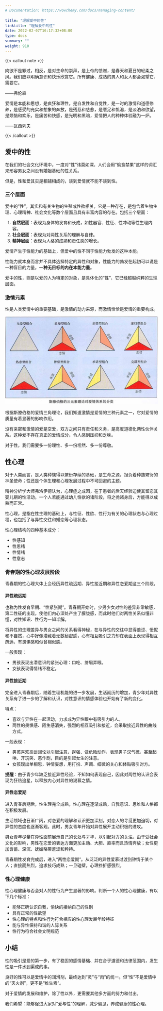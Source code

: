 ```yaml
---
# Documentation: https://wowchemy.com/docs/managing-content/

title: "理解爱中的性"
linktitle: "理解爱中的性"
date: 2022-02-07T16:17:32+08:00
type: docs
summary: ""
weight: 910
---
```


<!--more-->

{{< callout note >}}

肉欲不是罪过，相反，是对生命的崇拜，是上帝的馈赠，是春天和夏日的轻柔之风。我们应以明确意识和快乐欣赏它。所有健康、成熟的男人和女人都会渴望它、需要它。

<p ailgn="right">——弗伦森</p>

爱情是本能和思想，是疯狂和理性，是自发性和自觉性，是一时的激情和道德修养，是感受的充实和想象的奔放，是残忍和慈悲，是餍足和饥渴，是淡泊和欲望，是烦恼和欢乐，是痛苦和快感，是光明和黑暗，爱情把人的种种体验融为一炉。

<p ailgn="right">——瓦西列夫</p>

{{< /callout >}}

## 爱中的性

在我们的社会文化环境中，一度对“性”讳莫如深，人们会用“偷食禁果”这样的词汇来形容男女之间没有婚姻基础的性关系。

但是，性和爱其实是相辅相成的，谈到爱情就不能不谈到性。

### 三个层面

爱中的“性”，其实和有关生物的生殖或性欲相关，它是一种存在，是包含着生物生理、心理精神、社会文化等数个层面且具有丰富内容的存在。包括三个层面：

1. **自然层面**：表现为身体的发育和长成，如性器官、性征、性冲动等性生理内容。
2. **社会层面**：表现为对两性关系的理解与自律。
3. **精神层面**：表现为人格的成熟和责任感的增长。

爱情产生于性能力的基础上，但爱中的性不同于性能力勃发的这种本能。

性能力就本身而言并不具体选择特定的异性和对象，性能力的勃发在起初可以说是一种盲目的力量，**一种无目标的内在本能力量**。

爱中的性，则是以爱的人为特定的对象，是具体化的“性”，它已经超越纯粹的生理层面。

### 激情元素

性是人类爱情中的重要基础，是激情的动力来源，而激情恰恰是爱情的重要构成。

![](爱情三角形理论对爱情关系的分类.jpg)

根据斯滕伯格的爱情三角理论，我们知道激情是爱情的三种元素之一，它对爱情的质量有着显著的影响作用。

没有亲密和激情的爱是空爱，双方之间只有责任和义务，是高度道德化两性伙伴关系。这种爱不存在真正的爱情成分，令人感到压抑和乏味。

对于性，我们需要多一份理性、多一份坦然、多一份尊敬。

## 性心理

对于人类而言，是人类种族得以繁衍存续的基础，是生命之源，担负着种族繁衍的神圣使命；性还是个体生理和心理发展过程中不可回避的主题。

精神分析学大师弗洛伊德认为，心理症之成因，在于患者的后天经验迫使其留恋其婴儿期的性活动。一个人若能通过幼儿性欲的诸阶段，将之抛诸身后，方能得以成熟而正常。

性心理，是指在性生理的基础上，与性征、性欲、性行为有关的心理状态与心理过程，也包括了与异性交往和婚恋等心理状态。

性心理结构的四种基本成分：

- 性感知
- 性思绪
- 性情绪
- 性意志

### 青春期的性心理发展阶段

青春期的性心理大体上会经历异性疏远期、异性接近期和异性恋爱期这三个阶段。

#### 异性疏远期

也称为性发育早期、“性紧张期”。青春期开始时，少男少女对性的差异非常敏感，第二性征的出现，使他们内心深处产生了朦胧感，而此时他们对两性关系似懂非懂，对性知识、性行为一知半解。

将异性的生理差异与男女之间的关系看得神秘，在与异性的交往中显得羞涩、忸怩和不自然，心中好像潜藏着无数秘密感，心有相互吸引之力却在表面上表现得相互疏远，有畏惧感和似曾相似感。

一般表现：

- 男孩表现出潜意识的紧张心理：口吃、挤眉弄眼。
- 女孩表现得情绪不稳定。

#### 异性接近期

完全进入青春期后，随着生理机能的进一步发展，生活阅历的增加，青少年对异性关系有了进一步的了解和认识，对性意识的情感体验也开始有了新的变化。

特点：

- 喜欢与异性在一起活动，力求成为异性眼中有吸引力的人。
- 两性的畏惧感、陌生感消失，强烈的相互吸引和接近，会采取接近异性的曲线方式。

一般表现：

- 男孩喜欢高谈阔论以引起注意，逞强、做危险动作，表现男子汉气概，甚至起哄、开玩笑、恶作剧，目的是引起女生的注意。
- 女孩现出单相思，钟情妄想，用打扮、声调、细微的关心和体贴吸引对方。

**提醒**：由于青少年缺乏接近异性经验，不知如何表现自己，因此对两性的认识会表现为狂热追星，以释放内心对异性的渴慕之情。

#### 异性恋爱期

进入青春后期后，性生理完全成熟，性心理在逐渐成熟，自我意识、思维和人格都在积极发展。

生活领域也日渐广阔，对恋爱的理解和认识更加深刻，对恋人的寻觅更加迫切，对异性的态度也逐渐客观。此时，男女青年开始对异性展开主动积极的进攻。

男女青年尽量在异性面前展示自己的长处与才华，以引起对方的关注。由于受社会文化的影响，男性在恋爱的表达方面更加主动、大胆、直率而且热情奔放；女性更加含蓄、深沉、妩媚略带羞涩和矜持。

青春期性发育完成后，进入“两性恋爱期”。从泛泛的异性爱慕过渡到钟情于某个人；直接而热烈，追求技巧成熟；一旦碰壁，心理挫折感强烈。

### 性心理健康

性心理健康与否会对人的性行为产生显著的影响。判断一个人的性心理健康，有以下几个标准：

- 能够正确认识自我，愉快的接纳自己的性别
- 具有正常的性欲望
- 性心理的特点和性行为符合相应的性心理发展年龄特征
- 能与异性保持和谐的人际关系
- 性行为符合社会文明规范

## 小结

性的吸引是爱的第一步，有了稳固的感情基础、并在合乎道德和法律范围内，发生性是一件水到渠成的事。

良好的性可以是爱情中的润滑剂，最终达到“灵”与“肉”的统一。但“性”不是爱情中的“灭火剂”，更不是“维生素”。

对于爱情的发展和维护，除了性以外，更需要其他多方面的努力和付出。

我们希望：能够促进大家对“爱与性”的理解，减少偏见，养成健康的性心理。